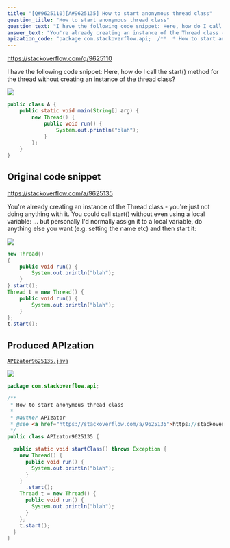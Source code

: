 ```yaml
---
title: "[Q#9625110][A#9625135] How to start anonymous thread class"
question_title: "How to start anonymous thread class"
question_text: "I have the following code snippet: Here, how do I call the start() method for the thread without creating an instance of the thread class?"
answer_text: "You're already creating an instance of the Thread class - you're just not doing anything with it. You could call start() without even using a local variable: ... but personally I'd normally assign it to a local variable, do anything else you want (e.g. setting the name etc) and then start it:"
apization_code: "package com.stackoverflow.api;  /**  * How to start anonymous thread class  *  * @author APIzator  * @see <a href=\"https://stackoverflow.com/a/9625135\">https://stackoverflow.com/a/9625135</a>  */ public class APIzator9625135 {    public static void startClass() throws Exception {     new Thread() {       public void run() {         System.out.println(\"blah\");       }     }       .start();     Thread t = new Thread() {       public void run() {         System.out.println(\"blah\");       }     };     t.start();   } }"
---
```


https://stackoverflow.com/q/9625110

I have the following code snippet:
Here, how do I call the start() method for the thread without creating an instance of the thread class?


<div class="code-logo"><img src="/stackoverflow.png" /></div>

```java
public class A {
    public static void main(String[] arg) {
        new Thread() {
            public void run() {
                System.out.println("blah");
            }
        };
    }
}
```


## Original code snippet

https://stackoverflow.com/a/9625135

You&#x27;re already creating an instance of the Thread class - you&#x27;re just not doing anything with it. You could call start() without even using a local variable:
... but personally I&#x27;d normally assign it to a local variable, do anything else you want (e.g. setting the name etc) and then start it:

<div class="code-logo"><img src="/stackoverflow.png" /></div>

```java
new Thread()
{
    public void run() {
        System.out.println("blah");
    }
}.start();
Thread t = new Thread() {
    public void run() {
        System.out.println("blah");
    }
};
t.start();
```

## Produced APIzation

[`APIzator9625135.java`](https://github.com/pasqualesalza/apization-temp/raw/main/data/search/APIzator9625135.java)

<div class="code-logo"><img src="/apizator.png" /></div>

```java
package com.stackoverflow.api;

/**
 * How to start anonymous thread class
 *
 * @author APIzator
 * @see <a href="https://stackoverflow.com/a/9625135">https://stackoverflow.com/a/9625135</a>
 */
public class APIzator9625135 {

  public static void startClass() throws Exception {
    new Thread() {
      public void run() {
        System.out.println("blah");
      }
    }
      .start();
    Thread t = new Thread() {
      public void run() {
        System.out.println("blah");
      }
    };
    t.start();
  }
}

```